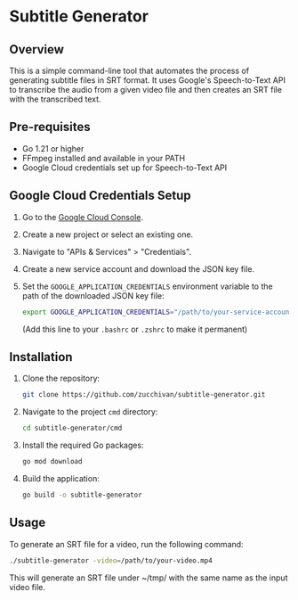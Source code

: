 # Subtitle Generator

## Overview

This is a simple command-line tool that automates the process of generating subtitle files in SRT format. It uses Google's Speech-to-Text API to transcribe the audio from a given video file and then creates an SRT file with the transcribed text.

## Pre-requisites

- Go 1.21 or higher
- FFmpeg installed and available in your PATH
- Google Cloud credentials set up for Speech-to-Text API

## Google Cloud Credentials Setup

1. Go to the [Google Cloud Console](https://console.cloud.google.com/).
2. Create a new project or select an existing one.
3. Navigate to "APIs & Services" > "Credentials".
4. Create a new service account and download the JSON key file.
5. Set the `GOOGLE_APPLICATION_CREDENTIALS` environment variable to the path of the downloaded JSON key file:

    ```bash
    export GOOGLE_APPLICATION_CREDENTIALS="/path/to/your-service-account-file.json"
    ```

    (Add this line to your `.bashrc` or `.zshrc` to make it permanent)

## Installation

1. Clone the repository:

    ```bash
    git clone https://github.com/zucchivan/subtitle-generator.git
    ```

2. Navigate to the project `cmd` directory:

    ```bash
    cd subtitle-generator/cmd
    ```

3. Install the required Go packages:

    ```bash
    go mod download
    ```

4. Build the application:

    ```bash
    go build -o subtitle-generator
    ```

## Usage

To generate an SRT file for a video, run the following command:

```bash
./subtitle-generator -video=/path/to/your-video.mp4
```

This will generate an SRT file under ~/tmp/ with the same name as the input video file.
